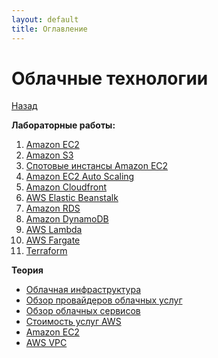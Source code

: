 ```yaml
---
layout: default
title: Оглавление
---
```


# Облачные технологии

[Назад](../)

**Лабораторные работы:**
1. [Amazon EC2](./lab1_ec2)
2. [Amazon S3](./lab2_s3)
3. [Спотовые инстансы Amazon EC2](./lab3_spot_ec2)
4. [Amazon EC2 Auto Scaling](./lab4_ec2_auto_scaling)
5. [Amazon Cloudfront](./lab5_cloudfront)
6. [AWS Elastic Beanstalk](./lab6_beanstalk)
7. [Amazon RDS](./lab7_rds)
8. [Amazon DynamoDB](./lab8_dynamodb)
9. [AWS Lambda](./lab9_lambda)
10. [AWS Fargate](./lab10_fargate)
11. [Terraform](./lab11_terraform)

**Теория**

* [Облачная инфраструктура](./theory_infrastructure)
* [Обзор провайдеров облачных услуг](./theory_providers)
* [Обзор облачных сервисов](./provider_services)
* [Стоимость услуг AWS](theory_aws_costs)
* [Amazon EC2](./theory_aws_ec2)
* [AWS VPC](theory_aws_vpc)
